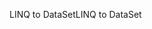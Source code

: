<span data-ttu-id="79d8c-101">LINQ to DataSet</span><span class="sxs-lookup"><span data-stu-id="79d8c-101">LINQ to DataSet</span></span>